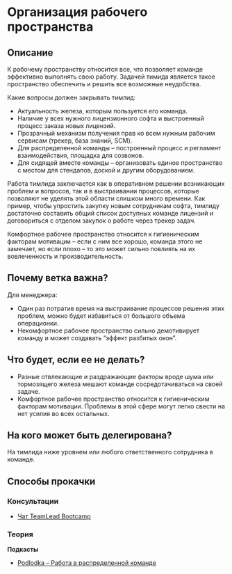 # Организация рабочего пространства
## Описание
К рабочему пространству относится все, что позволяет команде эффективно выполнять свою работу. Задачей тимида является такое пространство обеспечить и решить все возможные неудобства.

Какие вопросы должен закрывать тимлид:
- Актуальность железа, которым пользуется его команда.
- Наличие у всех нужного лицензионного софта и выстроенный процесс заказа новых лицензий.
- Прозрачный механизм получения прав ко всем нужным рабочим сервисам (трекер, база знаний, SCM).
- Для распределенной команды – построенный процесс и регламент взаимодействия, площадка для созвонов.
- Для сидящей вместе команды – организовать единое пространство с местом для стендапов, доской и другим оборудованием.

Работа тимлида заключается как в оперативном решении возникающих проблем и вопросов, так и в выстраивании процессов, которые позволяют не уделять этой области слишком много времени. Как пример, чтобы упростить закупку новым сотрудникам софта, тимлиду достаточно составить общий список доступных команде лицензий и договориться с отделом закупок о работе через трекер задач.

Комфортное рабочее пространство относится к гигиеническим факторам мотивации – если с ним все хорошо, команда этого не замечает, но если плохо – то это может сильно повлиять на их вовлеченность и производительность.

## Почему ветка важна?
Для менеджера:
- Один раз потратив время на выстраивание процессов решения этих проблем, можно будет избавиться от большого объема операционки.
- Некомфортное рабочее пространство сильно демотивирует команду и может создавать “эффект разбитых окон”.

## Что будет, если ее не делать?
- Разные отвлекающие и раздражающие факторы вроде шума или тормозящего железа мешают команде сосредотачиваться на своей задаче.
- Комфортное рабочее пространство относится к гигиеническим факторам мотивации. Проблемы в этой сфере могут легко свести на нет усилия во всех остальных.

## На кого может быть делегирована?
На тимлида ниже уровнем или любого ответственного сотрудника в команде.

## Способы прокачки
### Консультации
- [Чат TeamLead Bootcamp](https://t.me/teamlead_bootcamp)

### Теория
**Подкасты**
- [Podlodka – Работа в распределенной команде](https://soundcloud.com/podlodka/podlodka-83-rabota-v-raspredelennoy-komande)
